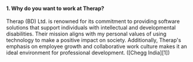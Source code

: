 #### 1. **Why do you want to work at Therap?**

Therap (BD) Ltd. is renowned for its commitment to providing software solutions that support individuals with intellectual and developmental disabilities. Their mission aligns with my personal values of using technology to make a positive impact on society. Additionally, Therap's emphasis on employee growth and collaborative work culture makes it an ideal environment for professional development. ([Chegg India][1])
